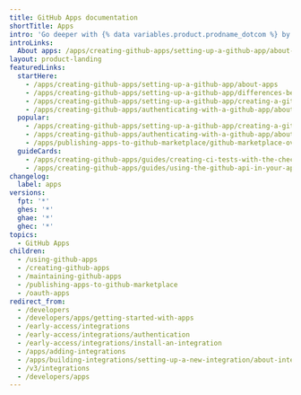 ```yaml
---
title: GitHub Apps documentation
shortTitle: Apps
intro: 'Go deeper with {% data variables.product.prodname_dotcom %} by integrating with our APIs and webhooks, customizing your {% data variables.product.prodname_dotcom %} workflow, and building and sharing apps with the community.'
introLinks:
  About apps: /apps/creating-github-apps/setting-up-a-github-app/about-apps
layout: product-landing
featuredLinks:
  startHere:
    - /apps/creating-github-apps/setting-up-a-github-app/about-apps
    - /apps/creating-github-apps/setting-up-a-github-app/differences-between-github-apps-and-oauth-apps
    - /apps/creating-github-apps/setting-up-a-github-app/creating-a-github-app
    - /apps/creating-github-apps/authenticating-with-a-github-app/about-authentication-with-a-github-app
  popular:
    - /apps/creating-github-apps/setting-up-a-github-app/creating-a-github-app
    - /apps/creating-github-apps/authenticating-with-a-github-app/about-authentication-with-a-github-app
    - /apps/publishing-apps-to-github-marketplace/github-marketplace-overview/about-github-marketplace
  guideCards:
    - /apps/creating-github-apps/guides/creating-ci-tests-with-the-checks-api
    - /apps/creating-github-apps/guides/using-the-github-api-in-your-app
changelog:
  label: apps
versions:
  fpt: '*'
  ghes: '*'
  ghae: '*'
  ghec: '*'
topics:
  - GitHub Apps
children:
  - /using-github-apps
  - /creating-github-apps
  - /maintaining-github-apps
  - /publishing-apps-to-github-marketplace
  - /oauth-apps
redirect_from:
  - /developers
  - /developers/apps/getting-started-with-apps
  - /early-access/integrations
  - /early-access/integrations/authentication
  - /early-access/integrations/install-an-integration
  - /apps/adding-integrations
  - /apps/building-integrations/setting-up-a-new-integration/about-integrations
  - /v3/integrations
  - /developers/apps
---
```

